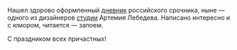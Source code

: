 ﻿Нашел здорово оформленный [дневник](https://kefiijrw.com/army/#intro) российского срочника, ныне — одного из дизайнеров [студии](https://artlebedev.ru) Артемия Лебедева. Написано интересно и с юмором, читается — запоем.

С праздником всех причастных!